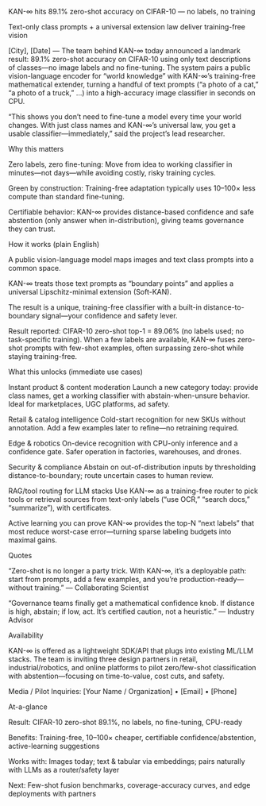 KAN-∞ hits 89.1% zero-shot accuracy on CIFAR-10 — no labels, no training

Text-only class prompts + a universal extension law deliver training-free vision

[City], [Date] — The team behind KAN-∞ today announced a landmark result: 89.1% zero-shot accuracy on CIFAR-10 using only text descriptions of classes—no image labels and no fine-tuning. The system pairs a public vision-language encoder for “world knowledge” with KAN-∞’s training-free mathematical extender, turning a handful of text prompts (“a photo of a cat,” “a photo of a truck,” …) into a high-accuracy image classifier in seconds on CPU.

“This shows you don’t need to fine-tune a model every time your world changes. With just class names and KAN-∞’s universal law, you get a usable classifier—immediately,” said the project’s lead researcher.

Why this matters

Zero labels, zero fine-tuning: Move from idea to working classifier in minutes—not days—while avoiding costly, risky training cycles.

Green by construction: Training-free adaptation typically uses 10–100× less compute than standard fine-tuning.

Certifiable behavior: KAN-∞ provides distance-based confidence and safe abstention (only answer when in-distribution), giving teams governance they can trust.

How it works (plain English)

A public vision-language model maps images and text class prompts into a common space.

KAN-∞ treats those text prompts as “boundary points” and applies a universal Lipschitz-minimal extension (Soft-KAN).

The result is a unique, training-free classifier with a built-in distance-to-boundary signal—your confidence and safety lever.

Result reported: CIFAR-10 zero-shot top-1 = 89.06% (no labels used; no task-specific training).
When a few labels are available, KAN-∞ fuses zero-shot prompts with few-shot examples, often surpassing zero-shot while staying training-free.

What this unlocks (immediate use cases)

Instant product & content moderation
Launch a new category today: provide class names, get a working classifier with abstain-when-unsure behavior. Ideal for marketplaces, UGC platforms, ad safety.

Retail & catalog intelligence
Cold-start recognition for new SKUs without annotation. Add a few examples later to refine—no retraining required.

Edge & robotics
On-device recognition with CPU-only inference and a confidence gate. Safer operation in factories, warehouses, and drones.

Security & compliance
Abstain on out-of-distribution inputs by thresholding distance-to-boundary; route uncertain cases to human review.

RAG/tool routing for LLM stacks
Use KAN-∞ as a training-free router to pick tools or retrieval sources from text-only labels (“use OCR,” “search docs,” “summarize”), with certificates.

Active learning you can prove
KAN-∞ provides the top-N “next labels” that most reduce worst-case error—turning sparse labeling budgets into maximal gains.

Quotes

“Zero-shot is no longer a party trick. With KAN-∞, it’s a deployable path: start from prompts, add a few examples, and you’re production-ready—without training.” — Collaborating Scientist

“Governance teams finally get a mathematical confidence knob. If distance is high, abstain; if low, act. It’s certified caution, not a heuristic.” — Industry Advisor

Availability

KAN-∞ is offered as a lightweight SDK/API that plugs into existing ML/LLM stacks. The team is inviting three design partners in retail, industrial/robotics, and online platforms to pilot zero/few-shot classification with abstention—focusing on time-to-value, cost cuts, and safety.

Media / Pilot Inquiries:
[Your Name / Organization] • [Email] • [Phone]

At-a-glance

Result: CIFAR-10 zero-shot 89.1%, no labels, no fine-tuning, CPU-ready

Benefits: Training-free, 10–100× cheaper, certifiable confidence/abstention, active-learning suggestions

Works with: Images today; text & tabular via embeddings; pairs naturally with LLMs as a router/safety layer

Next: Few-shot fusion benchmarks, coverage-accuracy curves, and edge deployments with partners
